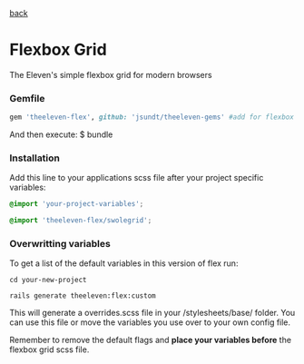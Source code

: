 [back](/)


# Flexbox Grid
The Eleven's simple flexbox grid for modern browsers


### Gemfile

```ruby
gem 'theeleven-flex', github: 'jsundt/theeleven-gems' #add for flexbox
```

And then execute: $ bundle


### Installation

Add this line to your applications scss file after your project specific variables:

```scss
@import 'your-project-variables';

@import 'theeleven-flex/swolegrid';
```


### Overwritting variables

To get a list of the default variables in this version of flex run:

```
cd your-new-project

rails generate theeleven:flex:custom
```

This will generate a overrides.scss file in your /stylesheets/base/ folder. You can use this file or move the variables you use over to your own config file.

Remember to remove the default flags and **place your variables before** the flexbox grid scss file.
